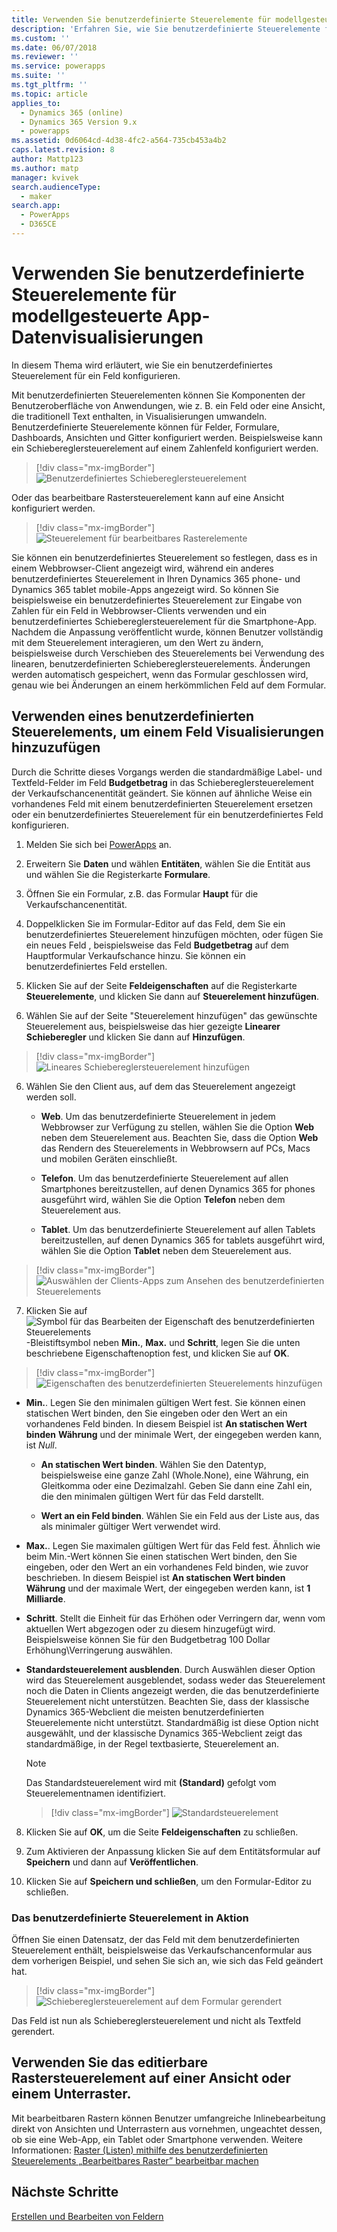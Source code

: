 ```yaml
---
title: Verwenden Sie benutzerdefinierte Steuerelemente für modellgesteuerte App-Datenvisualisierungen in PowerApps | MicrosoftDocs
description: 'Erfahren Sie, wie Sie benutzerdefinierte Steuerelemente für Felder verwenden'
ms.custom: ''
ms.date: 06/07/2018
ms.reviewer: ''
ms.service: powerapps
ms.suite: ''
ms.tgt_pltfrm: ''
ms.topic: article
applies_to:
  - Dynamics 365 (online)
  - Dynamics 365 Version 9.x
  - powerapps
ms.assetid: 0d6064cd-4d38-4fc2-a564-735cb453a4b2
caps.latest.revision: 8
author: Mattp123
ms.author: matp
manager: kvivek
search.audienceType:
  - maker
search.app:
  - PowerApps
  - D365CE
---
```

# <a name="use-custom-controls-for-model-driven-app-data-visualizations"></a>Verwenden Sie benutzerdefinierte Steuerelemente für modellgesteuerte App-Datenvisualisierungen

In diesem Thema wird erläutert, wie Sie ein benutzerdefiniertes Steuerelement für ein Feld konfigurieren. 

Mit benutzerdefinierten Steuerelementen können Sie Komponenten der Benutzeroberfläche von Anwendungen, wie z. B. ein Feld oder eine Ansicht, die traditionell Text enthalten, in Visualisierungen umwandeln. Benutzerdefinierte Steuerelemente können für Felder, Formulare, Dashboards, Ansichten und Gitter konfiguriert werden. Beispielsweise kann ein Schiebereglersteuerelement auf einem Zahlenfeld konfiguriert werden.

   > [!div class="mx-imgBorder"] 
   > ![Benutzerdefiniertes Schiebereglersteuerelement](media/slider-control.PNG "Schiebereglersteuerelement für ein Feld")

Oder das bearbeitbare Rastersteuerelement kann auf eine Ansicht konfiguriert werden. 

   > [!div class="mx-imgBorder"] 
   > ![Steuerelement für bearbeitbares Rasterelemente](media/editable-grid-example.png)

Sie können ein benutzerdefiniertes Steuerelement so festlegen, dass es in einem Webbrowser-Client angezeigt wird, während ein anderes benutzerdefiniertes Steuerelement in Ihren Dynamics 365 phone- und Dynamics 365 tablet mobile-Apps angezeigt wird. So können Sie beispielsweise ein benutzerdefiniertes Steuerelement zur Eingabe von Zahlen für ein Feld in Webbrowser-Clients verwenden und ein benutzerdefiniertes Schiebereglersteuerelement für die Smartphone-App. Nachdem die Anpassung veröffentlicht wurde, können Benutzer vollständig mit dem Steuerelement interagieren, um den Wert zu ändern, beispielsweise durch Verschieben des Steuerelements bei Verwendung des linearen, benutzerdefinierten Schiebereglersteuerelements. Änderungen werden automatisch gespeichert, wenn das Formular geschlossen wird, genau wie bei Änderungen an einem herkömmlichen Feld auf dem Formular.  
  
## <a name="use-a-custom-control-to-add-visualizations-to-a-field"></a>Verwenden eines benutzerdefinierten Steuerelements, um einem Feld Visualisierungen hinzuzufügen  
 Durch die Schritte dieses Vorgangs werden die standardmäßige Label- und Textfeld-Felder im Feld **Budgetbetrag** in das Schiebereglersteuerelement der Verkaufschancenentität geändert. Sie können auf ähnliche Weise ein vorhandenes Feld mit einem benutzerdefinierten Steuerelement ersetzen oder ein benutzerdefiniertes Steuerelement für ein benutzerdefiniertes Feld konfigurieren.  
  
1.  Melden Sie sich bei [PowerApps](https://web.powerapps.com/?utm_source=padocs&utm_medium=linkinadoc&utm_campaign=referralsfromdoc) an.  

     

2.  Erweitern Sie **Daten** und wählen **Entitäten**, wählen Sie die Entität aus und wählen Sie die Registerkarte **Formulare**.  
  
2.  Öffnen Sie ein Formular, z.B. das Formular **Haupt** für die Verkaufschancenentität. 
  
3.  Doppelklicken Sie im Formular-Editor auf das Feld, dem Sie ein benutzerdefiniertes Steuerelement hinzufügen möchten, oder fügen Sie ein neues Feld , beispielsweise das Feld **Budgetbetrag** auf dem Hauptformular Verkaufschance hinzu. Sie können ein benutzerdefiniertes Feld erstellen. 
  
4.  Klicken Sie auf der Seite **Feldeigenschaften** auf die Registerkarte **Steuerelemente**, und klicken Sie dann auf **Steuerelement hinzufügen**.  
  
5.  Wählen Sie auf der Seite "Steuerelement hinzufügen" das gewünschte Steuerelement aus, beispielsweise das hier gezeigte **Linearer Schieberegler** und klicken Sie dann auf **Hinzufügen**.  

   > [!div class="mx-imgBorder"] 
   > ![Lineares Schiebereglersteuerelement hinzufügen](media/add-slider.PNG "Lineares Schiebereglersteuerelement hinzufügen")  
  
6.  Wählen Sie den Client aus, auf dem das Steuerelement angezeigt werden soll.  
  
    - **Web**. Um das benutzerdefinierte Steuerelement in jedem Webbrowser zur Verfügung zu stellen, wählen Sie die Option **Web** neben dem Steuerelement aus. Beachten Sie, dass die Option **Web** das Rendern des Steuerelements in Webbrowsern auf PCs, Macs und mobilen Geräten einschließt.  
  
    - **Telefon**. Um das benutzerdefinierte Steuerelement auf allen Smartphones bereitzustellen, auf denen Dynamics 365 for phones ausgeführt wird, wählen Sie die Option **Telefon** neben dem Steuerelement aus.  
  
    - **Tablet**. Um das benutzerdefinierte Steuerelement auf allen Tablets bereitzustellen, auf denen Dynamics 365 for tablets ausgeführt wird, wählen Sie die Option **Tablet** neben dem Steuerelement aus.  
  
   > [!div class="mx-imgBorder"] 
   > ![Auswählen der Clients-Apps zum Ansehen des benutzerdefinierten Steuerelements](media/choose-client.png "Auswählen der Clients-Apps zum Ansehen des benutzerdefinierten Steuerelements")  
  
7.  Klicken Sie auf ![Symbol für das Bearbeiten der Eigenschaft des benutzerdefinierten Steuerelements](media/ccf-pencil-icon.png "Symbol für das Bearbeiten der Eigenschaft des benutzerdefinierten Steuerelements")-Bleistiftsymbol neben **Min.**, **Max.** und **Schritt**, legen Sie die unten beschriebene Eigenschaftenoption fest, und klicken Sie auf **OK**.  
  
   > [!div class="mx-imgBorder"] 
   > ![Eigenschaften des benutzerdefinierten Steuerelements hinzufügen](media/ccf-add-properties.png "Eigenschaften des benutzerdefinierten Steuerelements hinzufügen")
  
   - **Min.**. Legen Sie den minimalen gültigen Wert fest. Sie können einen statischen Wert binden, den Sie eingeben oder den Wert an ein vorhandenes Feld binden. In diesem Beispiel ist **An statischen Wert binden** **Währung** und der minimale Wert, der eingegeben werden kann, ist *Null*.  
  
       - **An statischen Wert binden**. Wählen Sie den Datentyp, beispielsweise eine ganze Zahl (Whole.None), eine Währung, ein Gleitkomma oder eine Dezimalzahl. Geben Sie dann eine Zahl ein, die den minimalen gültigen Wert für das Feld darstellt.  
  
       - **Wert an ein Feld binden**. Wählen Sie ein Feld aus der Liste aus, das als minimaler gültiger Wert verwendet wird.  
  
   - **Max.**. Legen Sie maximalen gültigen Wert für das Feld fest. Ähnlich wie beim Min.-Wert können Sie einen statischen Wert binden, den Sie eingeben, oder den Wert an ein vorhandenes Feld binden, wie zuvor beschrieben. In diesem Beispiel ist **An statischen Wert binden** **Währung** und der maximale Wert, der eingegeben werden kann, ist **1 Milliarde**.  
  
   - **Schritt**. Stellt die Einheit für das Erhöhen oder Verringern dar, wenn vom aktuellen Wert abgezogen oder zu diesem hinzugefügt wird. Beispielsweise können Sie für den Budgetbetrag 100 Dollar Erhöhung\Verringerung auswählen.  
  
   - **Standardsteuerelement ausblenden**. Durch Auswählen dieser Option wird das Steuerelement ausgeblendet, sodass weder das Steuerelement noch die Daten in Clients angezeigt werden, die das benutzerdefinierte Steuerelement nicht unterstützen. Beachten Sie, dass der klassische Dynamics 365-Webclient die meisten benutzerdefinierten Steuerelemente nicht unterstützt. Standardmäßig ist diese Option nicht ausgewählt, und der klassische Dynamics 365-Webclient zeigt das standardmäßige, in der Regel textbasierte, Steuerelement an.  
  
       > [!NOTE]
       >  Das Standardsteuerelement wird mit **(Standard)** gefolgt vom Steuerelementnamen identifiziert.  
       >   
       > > [!div class="mx-imgBorder"] 
       > > ![Standardsteuerelement](media/default-control.png "Standardsteuerelement")  
  
8.  Klicken Sie auf **OK**, um die Seite **Feldeigenschaften** zu schließen.  
  
9. Zum Aktivieren der Anpassung klicken Sie auf dem Entitätsformular auf **Speichern** und dann auf **Veröffentlichen**.  
  
10. Klicken Sie auf **Speichern und schließen**, um den Formular-Editor zu schließen.  
  
### <a name="see-the-custom-control-in-action"></a>Das benutzerdefinierte Steuerelement in Aktion  
 Öffnen Sie einen Datensatz, der das Feld mit dem benutzerdefinierten Steuerelement enthält, beispielsweise das Verkaufschancenformular aus dem vorherigen Beispiel, und sehen Sie sich an, wie sich das Feld geändert hat.  
  
   > [!div class="mx-imgBorder"] 
   > ![Schiebereglersteuerelement auf dem Formular gerendert](media/slider-control.PNG "Schiebereglersteuerelement auf dem Formular gerendert")  
  
 Das Feld ist nun als Schiebereglersteuerelement und nicht als Textfeld gerendert. 

## <a name="use-the-editable-grid-control-on-a-view-or-sub-grid"></a>Verwenden Sie das editierbare Rastersteuerelement auf einer Ansicht oder einem Unterraster.

Mit bearbeitbaren Rastern können Benutzer umfangreiche Inlinebearbeitung direkt von Ansichten und Unterrastern aus vornehmen, ungeachtet dessen, ob sie eine Web-App, ein Tablet oder Smartphone verwenden. Weitere Informationen: [Raster (Listen) mithilfe des benutzerdefinierten Steuerelements „Bearbeitbares Raster” bearbeitbar machen](make-grids-lists-editable-custom-control.md) 
  
## <a name="next-steps"></a>Nächste Schritte  
[Erstellen und Bearbeiten von Feldern](../common-data-service/create-edit-fields.md)
